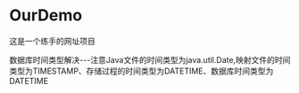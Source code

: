 # OurDemo
这是一个练手的网址项目

数据库时间类型解决---注意Java文件的时间类型为java.util.Date,映射文件的时间类型为TIMESTAMP、存储过程的时间类型为DATETIME、数据库时间类型为DATETIME
